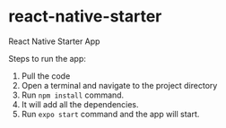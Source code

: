 # react-native-starter
React Native Starter App

Steps to run the app:
1. Pull the code
2. Open a terminal and navigate to the project directory
3. Run `npm install` command.
4. It will add all the dependencies.
5. Run `expo start` command and the app will start.
